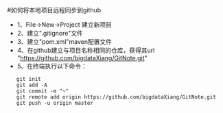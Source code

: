 #如何将本地项目远程同步到github
+ 1、File->New->Project 建立新项目
+ 2、建立".gitignore"文件
+ 3、建立"pom.xml"maven配置文件
+ 4、在github建立与项目名称相同的仓库，获得其url
   "https://github.com/bigdataXiang/GitNote.git"
+ 5、在终端执行以下命令：
```
   git init
   git add -A
   git commit -m "~"
   git remote add origin https://github.com/bigdataXiang/GitNote.git
   git push -u origin master
```  
